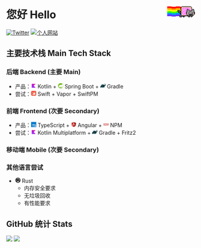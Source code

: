 # 您好 Hello <img src="https://github.com/uncle-she/uncle-she/blob/main/assets/nyan-cat.gif" height="30" align="right" />

[![Twitter](https://img.shields.io/badge/@UncleShe-1CA0F1.svg?style=flat&labelColor=1ca0f1&logo=twitter&logoColor=white)](https://twitter.com/UncleShe) [![个人网站](https://img.shields.io/badge/uncle--she.github.io-47CCCC.svg?style=flat&logo=GitHub&logoColor=black)](https://uncle-she.github.io)

## 主要技术栈 Main Tech Stack

### 后端 Backend (主要 Main)

- 产品：<img src="https://raw.githubusercontent.com/devicons/devicon/master/icons/kotlin/kotlin-original.svg" height="14" /> Kotlin + <img src="https://raw.githubusercontent.com/devicons/devicon/master/icons/spring/spring-original.svg" height="14" /> Spring Boot + <img src="https://raw.githubusercontent.com/devicons/devicon/master/icons/gradle/gradle-original.svg" height="14" /> Gradle
- 尝试：<img src="https://raw.githubusercontent.com/devicons/devicon/master/icons/swift/swift-original.svg" height="14" /> Swift + Vapor + SwiftPM

### 前端 Frontend (次要 Secondary)

- 产品：<img src="https://raw.githubusercontent.com/devicons/devicon/master/icons/typescript/typescript-original.svg" height="14" /> TypeScript + <img src="https://raw.githubusercontent.com/devicons/devicon/master/icons/angularjs/angularjs-original.svg" height="14" /> Angular + <img src="https://raw.githubusercontent.com/devicons/devicon/master/icons/npm/npm-original-wordmark.svg" height="14" /> NPM
- 尝试：<img src="https://raw.githubusercontent.com/devicons/devicon/master/icons/kotlin/kotlin-original.svg" height="14" /> Kotlin Multiplatform + <img src="https://raw.githubusercontent.com/devicons/devicon/master/icons/gradle/gradle-original.svg" height="14" /> Gradle + Fritz2

### 移动端 Mobile (次要 Secondary)


### 其他语言尝试

- <img src="https://raw.githubusercontent.com/devicons/devicon/master/icons/rust/rust-original.svg" height="14" /> Rust
  - 内存安全要求
  - 无垃圾回收
  - 有性能要求

## GitHub 统计 Stats

<img src="https://github-readme-stats.vercel.app/api/top-langs/?username=uncle-she&layout=compact&bg_color=30,e96443,904e95&title_color=fff&text_color=ffff" height="160" /> <img src="https://github-readme-stats.vercel.app/api?username=uncle-she&bg_color=30,e96443,904e95&title_color=fff&text_color=fff" height="160" />
